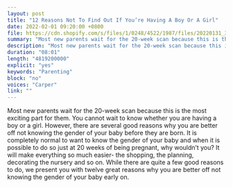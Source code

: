 ```yaml
---
layout: post
title: "12 Reasons Not To Find Out If You’re Having A Boy Or A Girl"
date: 2022-02-01 09:20:00 +0800
file: https://cdn.shopify.com/s/files/1/0248/4522/1987/files/20220131_3.mp3?v=1643682626
summary: "Most new parents wait for the 20-week scan because this is the most exciting part for them. You cannot wait to know whether you are having a boy or a girl. However, there are several good reasons why you are better off not knowing the gender of your baby before they are born. It is completely normal to want to know the gender of your baby and when it is possible to do so just at 20 weeks of being pregnant, why wouldn’t you? It will make everything so much easier- the shopping, the planning, decorating the nursery and so on. While there are quite a few good reasons to do, we present you with twelve great reasons why you are better off not knowing the gender of your baby early on."
description: "Most new parents wait for the 20-week scan because this is the most exciting part for them. You cannot wait to know whether you are having a boy or a girl. However, there are several good reasons why you are better off not knowing the gender of your baby before they are born. It is completely normal to want to know the gender of your baby and when it is possible to do so just at 20 weeks of being pregnant, why wouldn’t you? It will make everything so much easier- the shopping, the planning, decorating the nursery and so on. While there are quite a few good reasons to do, we present you with twelve great reasons why you are better off not knowing the gender of your baby early on."
duration: "08:01"
length: "4819200000"
explicit: "yes"
keywords: "Parenting"
block: "no"
voices: "Carper"
link: ""
---
```


Most new parents wait for the 20-week scan because this is the most exciting part for them. You cannot wait to know whether you are having a boy or a girl. However, there are several good reasons why you are better off not knowing the gender of your baby before they are born. It is completely normal to want to know the gender of your baby and when it is possible to do so just at 20 weeks of being pregnant, why wouldn’t you? It will make everything so much easier- the shopping, the planning, decorating the nursery and so on. While there are quite a few good reasons to do, we present you with twelve great reasons why you are better off not knowing the gender of your baby early on.
